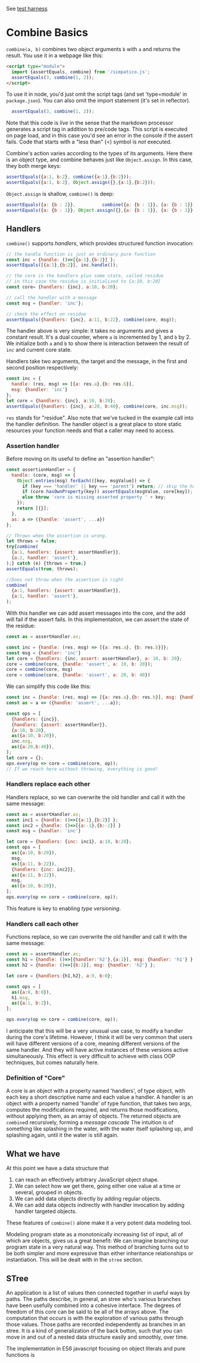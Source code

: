 <!DOCTYPE html>
<title>Welcome to Markdown!</title>
<link rel="stylesheet" href="/style.css">
<link id="favicon" rel="icon" type="image/svg+xml" href="data:image/svg+xml,
<svg xmlns='http://www.w3.org/2000/svg' viewBox='0 0 1 1'>
<rect width='1' height='1' fill='DodgerBlue' />
</svg>"/>
<link rel="stylesheet" href="/kata/highlight.github-dark.css">

<script type="module">
import hljs from '/kata/highlight.min.js';
import javascript from '/kata/highlight.javascript.min.js';
hljs.registerLanguage('javascript', javascript);
document.addEventListener('DOMContentLoaded', (event) => {
  document.querySelectorAll('pre code').forEach((elt) => {
    hljs.highlightElement(elt);
  });
});
</script>

See [test harness](./combine2.html)

# Combine Basics

`combine(a, b)` combines two object arguments `b` with `a` and returns the result.
You use it in a webpage like this:
```html
<script type="module">
  import {assertEquals, combine} from '/simpatico.js';
  assertEquals(3, combine(1, 2));
</script>
```
To use it in node, you'd just omit the script tags (and set 'type=module' in `package.json`).
You can also omit the import statement (it's set in reflector).
```js
  assertEquals(3, combine(1, 2));
```
Note that this code is *live* in the sense that the markdown processor generates a script tag in addition to pre/code tags.
This script is executed on page load, and in this case you'd see an error in the console if the assert fails.
Code that starts with a "less than" (<) symbol is *not* executed.

Combine's action varies according to the types of its arguments.
Here there is an object type, and combine behaves just like `Object.assign`. In this case, they both merge keys:

```js
assertEquals({a:1, b:2}, combine({a:1},{b:2}));
assertEquals({a:1, b:2}, Object.assign({},{a:1},{b:2}));
```

 `Object.assign` is shallow, `combine()` is deep:
```js
assertEquals({a: {b : 2}},          combine({a: {b : 1}}, {a: {b : 1}}));
assertEquals({a: {b : 1}}, Object.assign({},{a: {b : 1}}, {a: {b : 1}}));
```

## Handlers

`combine()` supports *handlers*, which provides structured function invocation:

```js
// the handle function is just an ordinary pure function
const inc = {handle: ()=>[{a:1},{b:2}] };
assertEquals([{a:1},{b:2}], inc.handle());

// the core is the handlers plus some state, called residue
// in this case the residue is initialized to {a:10, b:20}
const core= {handlers: {inc}, a:10, b:20};

// call the handler with a message
const msg = {handler: 'inc'};

// check the effect on residue
assertEquals({handlers: {inc}, a:11, b:22}, combine(core, msg));
```

The handler above is very simple: it takes no arguments and gives a constant result.
It's a dual counter, where `a` is incremented by 1, and `b` by 2.
We initialize both `a` and `b` to show there is interaction between the result of `inc` and current core state.

Handlers take two arguments, the target and the message, in the first and second position respectively:
```js
const inc = {
  handle: (res, msg) => [{a: res.a},{b: res.b}],
  msg: {handler: 'inc'}
};
let core = {handlers: {inc}, a:10, b:20};
assertEquals({handlers: {inc}, a:20, b:40}, combine(core, inc.msg));
```
`res` stands for "residue".
Also note that we've tucked in the example call into the handler definition.
The handler object is a great place to store static resources your function needs and that a caller may need to access.

### Assertion handler
Before moving on its useful to define an "assertion handler":
```js
const assertionHandler = {
  handle: (core, msg) => {
    Object.entries(msg).forEach(([key, msgValue]) => {
      if (key === 'handler' || key === 'parent') return; // skip the handler name itself
      if (core.hasOwnProperty(key)) assertEquals(msgValue, core[key]);
      else throw 'core is missing asserted property ' + key;
    });
    return [{}];
  },
  as: a => ({handle: 'assert', ...a})
};

// Throws when the assertion is wrong.
let throws = false;
try{combine(
  {a:1, handlers: {assert: assertHandler}},
  {a:2, handler: 'assert'},
);} catch (e) {throws = true;}
assertEquals(true, throws);

//Does not throw when the assertion is right
combine(
  {a:1, handlers: {assert: assertHandler}},
  {a:1, handler: 'assert'},
);
```

With this handler we can add assert messages into the core, and the add will fail if the assert fails.
In this implementation, we can assert the state of the residue:

```js
const as = assertHandler.as;

const inc = {handle: (res, msg) => [{a: res.a}, {b: res.b}]};
const msg = {handler: 'inc'}
let core = {handlers: {inc, assert: assertHandler}, a: 10, b: 20};
core = combine(core, {handle: 'assert', a: 10, b: 20});
core = combine(core, msg)
core = combine(core, {handle: 'assert', a: 20, b: 40})
```
We can simplify this code like this:
```js
const inc = {handle: (res, msg) => [{a: res.a},{b: res.b}], msg: {handler: 'inc'}};
const as = a => ({handle: 'assert', ...a});

const ops = [
  {handlers: {inc}},
  {handlers: {assert: assertHandler}},
  {a:10, b:20},
  as({a:10, b:20}),
  inc.msg,
  as({a:20,b:40}),
];
let core = {};
ops.every(op => core = combine(core, op));
// If we reach here without throwing, everything is good!
```



### Handlers replace each other

Handlers replace, so we can overwrite the old handler and call it with the same message:
```js
const as = assertHandler.as;
const inc1 = {handle: ()=>[{a:1},{b:2}] };
const inc2 = {handle: ()=>[{a:-1},{b:-2}] }
const msg = {handler: 'inc'}

let core = {handlers: {inc: inc1}, a:10, b:20};
const ops = [
  as({a:10, b:20}),
  msg,
  as({a:11, b:22}),
  {handlers: {inc: inc2}},
  as({a:11, b:22}),
  msg,
  as({a:10, b:20}),
];
ops.every(op => core = combine(core, op));
```
This feature is key to enabling *type versioning*.

### Handlers call each other

Functions replace, so we can overwrite the old handler and call it with the same message:
```js
const as = assertHandler.as;
const h1 = {handle: ()=>[{handler:'h2'},{a:1}], msg: {handler: 'h1'} };
const h2 = {handle: ()=>[{b:1}], msg: {handler: 'h2'} };

let core = {handlers:{h1,h2}, a:0, b:0};

const ops = [
  as({a:0, b:0}),
  h1.msg,
  as({a:1, b:2}),
];

ops.every(op => core = combine(core, op));
```
I anticipate that this will be a very unusual use case, to modify a handler during the core's lifetime.
However, I think it will be very common that users will have different versions of a core, meaning different versions of the same handler.
And they will have active instances of these versions active simultaneously.
This effect is very difficult to achieve with class OOP techniques, but comes naturally here.

### Definition of "Core"
A core is an object with a property named 'handlers', of type object, with each key a short descriptive name and each value a handler.
A handler is an object with a property named 'handle' of type function, that takes two args, computes the modifications required, and returns those modifications, without applying them, as an array of objects.
The returned objects are `combine`d recursively, forming a *message cascade*
The intuition is of something like splashing in the water, with the water itself splashing up, and splashing again, until it the water is still again.

## What we have
At this point we have a data structure that
1. can reach an effectively arbitrary JavaScript object shape.
1. We can select how we get there, going either one value at a time or several, grouped in objects.
1. We can add data objects directly by adding regular objects.
1. We can add data objects indirectly with handler invocation by adding handler targeted objects.

These features of `combine()` alone make it a very potent data modeling tool.

Modeling program state as a monotonically increasing list of input, all of which are objects, gives us a great benefit:
We can imagine branching our program state in a very natural way.
This method of branching turns out to be both simpler and more expressive than either inheritance relationships or instantiation.
This will be dealt with in the `stree` section.

## STree
An application is a list of values then connected together in useful ways by paths.
The paths describe, in general, an stree who's various branches have been usefully combined into a cohesive interface.
The degrees of freedom of this core can be said to be all of the arrays above.
The computation that occurs is with the exploration of various paths through those values.
Those paths are recorded independently as branches in an stree.
It is a kind of generalization of the back button, such that you can move in and out of a nested data structure easily and smoothly, over time.

The implementation in ES6 javascript focusing on object literals and pure functions is
